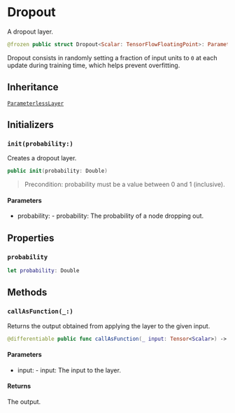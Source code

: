 # Dropout

A dropout layer.

``` swift
@frozen public struct Dropout<Scalar: TensorFlowFloatingPoint>: ParameterlessLayer
```

Dropout consists in randomly setting a fraction of input units to `0` at each update during
training time, which helps prevent overfitting.

## Inheritance

[`ParameterlessLayer`](/ParameterlessLayer)

## Initializers

### `init(probability:)`

Creates a dropout layer.

``` swift
public init(probability: Double)
```

> Precondition: probability must be a value between 0 and 1 (inclusive).

#### Parameters

  - probability: - probability: The probability of a node dropping out.

## Properties

### `probability`

``` swift
let probability: Double
```

## Methods

### `callAsFunction(_:)`

Returns the output obtained from applying the layer to the given input.

``` swift
@differentiable public func callAsFunction(_ input: Tensor<Scalar>) -> Tensor<Scalar>
```

#### Parameters

  - input: - input: The input to the layer.

#### Returns

The output.
